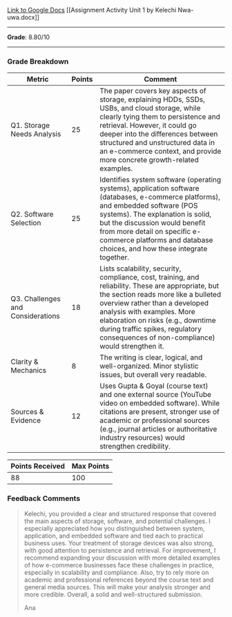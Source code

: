 [Link to Google Docs](https://docs.google.com/document/d/16JIYH3cZD4Md_LwOMU8uQnLv5XBL222fRrwTRPY4ePk/edit?usp=sharing)
[[Assignment Activity Unit 1 by Kelechi Nwa-uwa.docx]]

---
**Grade**: 8.80/10
***
### Grade Breakdown

| Metric                            | Points | Comment                                                                                                                                                                                                                                                                                                                               |
| --------------------------------- | ------ | ------------------------------------------------------------------------------------------------------------------------------------------------------------------------------------------------------------------------------------------------------------------------------------------------------------------------------------- |
| Q1. Storage Needs Analysis        | 25     | The paper covers key aspects of storage, explaining HDDs, SSDs, USBs, and cloud storage, while clearly tying them to persistence and retrieval. However, it could go deeper into the differences between structured and unstructured data in an e-commerce context, and provide more concrete growth-related examples.                |
| Q2. Software Selection            | 25     | Identifies system software (operating systems), application software (databases, e-commerce platforms), and embedded software (POS systems). The explanation is solid, but the discussion would benefit from more detail on specific e-commerce platforms and database choices, and how these integrate together.                     |
| Q3. Challenges and Considerations | 18     | Lists scalability, security, compliance, cost, training, and reliability. These are appropriate, but the section reads more like a bulleted overview rather than a developed analysis with examples. More elaboration on risks (e.g., downtime during traffic spikes, regulatory consequences of non-compliance) would strengthen it. |
| Clarity & Mechanics               | 8      | The writing is clear, logical, and well-organized. Minor stylistic issues, but overall very readable.                                                                                                                                                                                                                                 |
| Sources & Evidence                | 12     | Uses Gupta & Goyal (course text) and one external source (YouTube video on embedded software). While citations are present, stronger use of academic or professional sources (e.g., journal articles or authoritative industry resources) would strengthen credibility.                                                               |

| Points Received | Max Points |
| --------------- | ---------- |
| 88              | 100        |

### Feedback Comments
> Kelechi, you provided a clear and structured response that covered the main aspects of storage, software, and potential challenges. I especially appreciated how you distinguished between system, application, and embedded software and tied each to practical business uses. Your treatment of storage devices was also strong, with good attention to persistence and retrieval. For improvement, I recommend expanding your discussion with more detailed examples of how e-commerce businesses face these challenges in practice, especially in scalability and compliance. Also, try to rely more on academic and professional references beyond the course text and general media sources. This will make your analysis stronger and more credible. Overall, a solid and well-structured submission.
> 
>Ana

